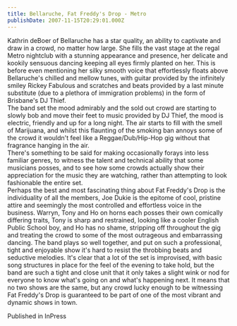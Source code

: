 ```yaml
---
title: Bellaruche, Fat Freddy's Drop - Metro
publishDate: 2007-11-15T20:29:01.000Z
---
```

Kathrin deBoer of Bellaruche has a star quality, an ability to captivate and draw in a crowd, no matter how large. She fills the vast stage at the regal Metro nightclub with a stunning appearance and presence, her delicate and kookily sensuous dancing keeping all eyes firmly planted on her. This is before even mentioning her silky smooth voice that effortlessly floats above Bellaruche's chilled and mellow tunes, with guitar provided by the infinitely smiley Rickey Fabulous and scratches and beats provided by a last minute substitute (due to a plethora of immigration problems) in the form of Brisbane's DJ Thief.<br />  The band set the mood admirably and the sold out crowd are starting to slowly bob and move their feet to music provided by DJ Thief, the mood is electric, friendly and up for a long night. The air starts to fill with the smell of Marijuana, and whilst this flaunting of the smoking ban annoys some of the crowd it wouldn't feel like a Reggae/Dub/Hip-Hop gig without that fragrance hanging in the air.<br />  There's something to be said for making occasionally forays into less familiar genres, to witness the talent and technical ability that some musicians posses, and to see how some crowds actually show their appreciation for the music they are watching, rather than attempting to look fashionable the entire set.<br />  Perhaps the best and most fascinating thing about Fat Freddy's Drop is the individuality of all the members, Joe Dukie is the epitome of cool, pristine attire and seemingly the most controlled and effortless voice in the business. Warryn, Tony and Ho on horns each posses their own comically differing traits, Tony is sharp and restrained, looking like a cooler English Public School boy, and Ho has no shame, stripping off throughout the gig and treating the crowd to some of the most outrageous and embarrassing dancing. The band plays so well together, and put on such a professional, tight and enjoyable show it's hard to resist the throbbing beats and seductive melodies. It's clear that a lot of the set is improvised, with basic song structures in place for the feel of the evening to take hold, but the band are such a tight and close unit that it only takes a slight wink or nod for everyone to know what's going on and what's happening next. It means that no two shows are the same, but any crowd lucky enough to be witnessing Fat Freddy's Drop is guaranteed to be part of one of the most vibrant and dynamic shows in town.


Published in InPress
